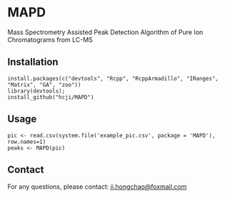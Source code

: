 # MAPD
  Mass Spectrometry Assisted Peak Detection Algorithm of Pure Ion Chromatograms from LC-MS
  
## Installation
	
	install.packages(c("devtools", "Rcpp", "RcppArmadillo", "IRanges", "Matrix", "GA", "zoo"))
	library(devtools);  
	install_github("hcji/MAPD")
	
## Usage

	pic <- read.csv(system.file('example_pic.csv', package = 'MAPD'), row.names=1)
	peaks <- MAPD(pic)
	
## Contact
For any questions, please contact: ji.hongchao@foxmail.com
	